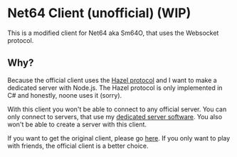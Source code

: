 # Net64 Client (unofficial) (WIP)

This is a modified client for Net64 aka Sm64O, that uses the Websocket protocol.

## Why?

Because the official client uses the [Hazel protocol](https://github.com/DarkRiftNetworking/Hazel-Networking) and I want to make a dedicated server with Node.js.
The Hazel protocol is only implemented in C# and honestly, noone uses it (sorry).

With this client you won't be able to connect to any official server. You can only connect to servers, that use my [dedicated server software](https://github.com/Tarnadas/sm64o-ded). You also won't be able to create a server with this client.

If you want to get the original client, please go [here](https://github.com/Guad/sm64o). If you only want to play with friends, the official client is a better choice.